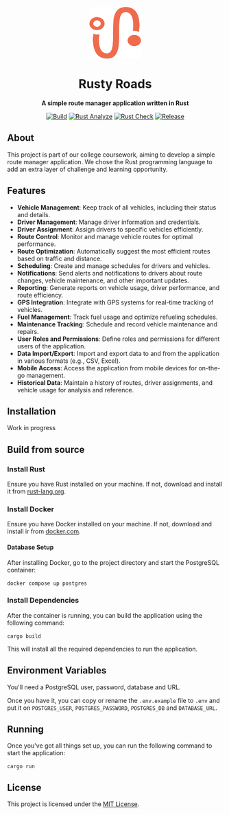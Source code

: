 <div align="center">

<img src=".github/logo.svg" width="120" height="120" alt="Logo"/>

<h1 align="center">Rusty Roads</h1>

<p align="center">
    <strong>A simple route manager application written in Rust</strong>
</p>

[![Build](https://github.com/StPfeffer/rusty-roads/actions/workflows/build.yml/badge.svg)](https://github.com/StPfeffer/rusty-roads/actions/workflows/build.yml)
[![Rust Analyze](https://github.com/StPfeffer/rusty-roads/actions/workflows/rust-clippy.yml/badge.svg)](https://github.com/StPfeffer/rusty-roads/actions/workflows/rust-clippy.yml)
[![Rust Check](https://github.com/StPfeffer/rusty-roads/actions/workflows/rust.yml/badge.svg)](https://github.com/StPfeffer/rusty-roads/actions/workflows/rust.yml)
[![Release](https://img.shields.io/github/v/release/StPfeffer/rusty-roads?color=%23c694ff)](https://github.com/StPfeffer/rusty-roads/releases/latest)

</div>

## About

This project is part of our college coursework, aiming to develop a simple route manager application. We chose the Rust programming language to add an extra layer of challenge and learning opportunity.

## Features

- **Vehicle Management**: Keep track of all vehicles, including their status and details.
- **Driver Management**: Manage driver information and credentials.
- **Driver Assignment**: Assign drivers to specific vehicles efficiently.
- **Route Control**: Monitor and manage vehicle routes for optimal performance.
- **Route Optimization**: Automatically suggest the most efficient routes based on traffic and distance.
- **Scheduling**: Create and manage schedules for drivers and vehicles.
- **Notifications**: Send alerts and notifications to drivers about route changes, vehicle maintenance, and other important updates.
- **Reporting**: Generate reports on vehicle usage, driver performance, and route efficiency.
- **GPS Integration**: Integrate with GPS systems for real-time tracking of vehicles.
- **Fuel Management**: Track fuel usage and optimize refueling schedules.
- **Maintenance Tracking**: Schedule and record vehicle maintenance and repairs.
- **User Roles and Permissions**: Define roles and permissions for different users of the application.
- **Data Import/Export**: Import and export data to and from the application in various formats (e.g., CSV, Excel).
- **Mobile Access**: Access the application from mobile devices for on-the-go management.
- **Historical Data**: Maintain a history of routes, driver assignments, and vehicle usage for analysis and reference.

## Installation

Work in progress

## Build from source

### Install Rust

Ensure you have Rust installed on your machine. If not, download and install it from [rust-lang.org](https://www.rust-lang.org/).

### Install Docker

Ensure you have Docker installed on your machine. If not, download and install ir from [docker.com](https://www.docker.com/).

#### Database Setup

After installing Docker, go to the project directory and start the PostgreSQL container:

```shell
docker compose up postgres
```

### Install Dependencies

After the container is running, you can build the application using the following command:

```shell
cargo build
```

This will install all the required dependencies to run the application.

## Environment Variables

You'll need a PostgreSQL user, password, database and URL.

Once you have it, you can copy or rename the `.env.example` file to `.env` and put it on `POSTGRES_USER`, `POSTGRES_PASSWORD`, `POSTGRES_DB` and `DATABASE_URL`.

## Running

Once you've got all things set up, you can run the following command to start the application:

```shell
cargo run
```

## License

This project is licensed under the [MIT License](https://github.com/StPfeffer/rusty-roads/blob/main/LICENSE).
